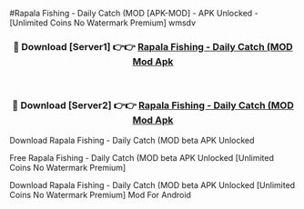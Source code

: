 #Rapala Fishing - Daily Catch (MOD [APK-MOD] - APK Unlocked - [Unlimited Coins No Watermark Premium] wmsdv



<div align="center">

<h3>🔴 Download [Server1] 👉👉 <a href="https://momento.my/?title=Rapala_Fishing_-_Daily_Catch_(MOD">Rapala Fishing - Daily Catch (MOD Mod Apk</a></h3><br>

<h3>🔴 Download [Server2] 👉👉 <a href="https://momento.my/?title=Rapala_Fishing_-_Daily_Catch_(MOD">Rapala Fishing - Daily Catch (MOD Mod Apk</a></h3>
</div>



Download Rapala Fishing - Daily Catch (MOD beta APK Unlocked

Free Rapala Fishing - Daily Catch (MOD beta APK Unlocked [Unlimited Coins No Watermark Premium]

Download Rapala Fishing - Daily Catch (MOD beta APK Unlocked [Unlimited Coins No Watermark Premium] Mod For Android

